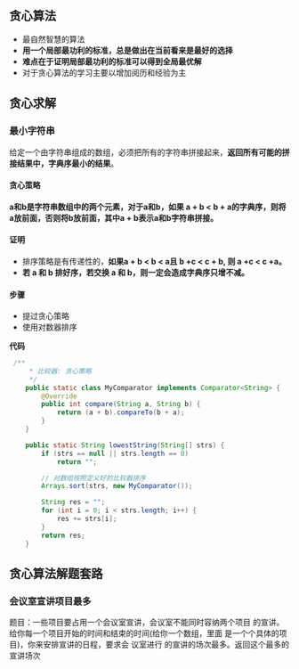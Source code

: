 ## 贪心算法

- 最自然智慧的算法
- **用一个局部最功利的标准，总是做出在当前看来是最好的选择**
- **难点在于证明局部最功利的标准可以得到全局最优解**
- 对于贪心算法的学习主要以增加阅历和经验为主

## 贪心求解

### 最小字符串

给定一个由字符串组成的数组，必须把所有的字符串拼接起来，**返回所有可能的拼接结果中，字典序最小的结果**。

#### 贪心策略

**a和b是字符串数组中的两个元素，对于a和b，如果 a + b < b + a的字典序，则将a放前面，否则将b放前面，其中a + b表示a和b字符串拼接。**

#### 证明

- 排序策略是有传递性的，**如果a + b < b < a且 b +c < c + b, 则 a +c < c +a。**
-  **若 a 和 b 排好序，若交换 a 和 b，则一定会造成字典序只增不减。**

#### 步骤

- 提过贪心策略
- 使用对数器排序

**代码**

```java
 /**
     * 比较器: 贪心策略
     */
    public static class MyComparator implements Comparator<String> {
        @Override
        public int compare(String a, String b) {
            return (a + b).compareTo(b + a);
        }
    }

    public static String lowestString(String[] strs) {
        if (strs == null || strs.length == 0)
            return "";

        // 对数组按照定义好的比较器排序
        Arrays.sort(strs, new MyComparator());

        String res = "";
        for (int i = 0; i < strs.length; i++) {
            res += strs[i];
        }
        return res;
    }
```

## 贪心算法解题套路

### 会议室宣讲项目最多

题目：一些项目要占用一个会议室宣讲，会议室不能同时容纳两个项目 的宣讲。 给你每一个项目开始的时间和结束的时间(给你一个数组，里面 是一个个具体的项目)，你来安排宣讲的日程，要求会 议室进行 的宣讲的场次最多。返回这个最多的宣讲场次


